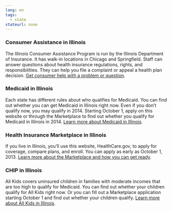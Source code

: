 ```yaml
--- 
lang: en 
tags: 
  - state
stateurl: none 
--- 
```


### Consumer Assistance in Illinois

The Illinois Consumer Assistance Program is run by the Illinois Department of Insurance.  It has walk-in locations in Chicago and Springfield. Staff can answer questions about health insurance regulations, rights, and responsibilities. They can help you file a complaint or appeal a health plan decision. [Get consumer help with a problem or question](http://www.insurance.illinois.gov/).

### Medicaid in Illinois

Each state has different rules about who qualifies for Medicaid. You can find out whether you can get Medicaid in Illinois right now. Even if you don’t qualify now, you may qualify in 2014. Starting October 1, apply on this website or through the Marketplace to find out whether you qualify for Medicaid in Illinois in 2014. [Learn more about Medicaid in Illinois](http://www.health.illinois.gov/).

### Health Insurance Marketplace in Illinois

If you live in Illinois, you’ll use this website, HealthCare.gov, to apply for coverage, compare plans, and enroll. You can apply as early as October 1, 2013. [Learn more about the Marketplace and how you can get ready](/how-can-i-get-ready-to-enroll-in-the-marketplace).

### CHIP in Illinois

All Kids covers uninsured children in families with moderate incomes that are too high to qualify for Medicaid. You can find out whether your children qualify for All Kids right now. Or you can fill out a Marketplace application starting October 1 and find out whether your children qualify. [Learn more about All Kids in Illinois](http://www.allkids.com/hfs8269.html).
